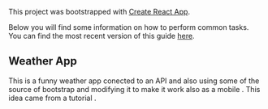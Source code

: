 This project was bootstrapped with [Create React App](https://github.com/facebookincubator/create-react-app).

Below you will find some information on how to perform common tasks.<br>
You can find the most recent version of this guide [here](https://github.com/facebookincubator/create-react-app/blob/master/packages/react-scripts/template/README.md).

## Weather App

This is a funny weather app conected to an API and also using some of the source of bootstrap and modifying it to make it work also as a mobile . This idea came from a tutorial .
